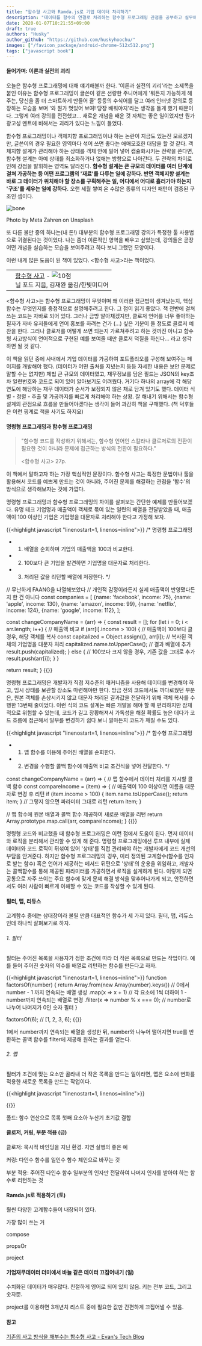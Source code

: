 ```yaml
---
title: "함수형 사고와 Ramda.js로 기업 데이터 처리하기"
description: "데이터를 함수의 연결로 처리하는 함수형 프로그래밍 관점을 공부하고 실무에 적용한 사례를 적었습니다."
date: 2020-01-07T10:21:55+09:00
draft: true
authors: "Husky"
author_github: "https://github.com/huskyhoochu/"
images: ["/favicon_package/android-chrome-512x512.png"]
tags: ["javascript book"]
---
```


#### 들어가며: 이론과 실전의 괴리

오늘은 함수형 프로그래밍에 대해 얘기해볼까 한다. '이론과 실전의 괴리'라는 소제목을 붙인 이유는 함수형 프로그래밍이 글쓴이 같은 선량한 주니어에게 '뭐든지 가능하게 해 주는, 당신을 좀 더 스마트하게 만들어 줄' 등등의 수식어를 달고 여러 인터넷 강의로 등장하는 모습을 보며 '와 뭔가 멋있어 보여! 당장 배워야지'라는 생각을 들게 했기 때문이다. 그렇게 여러 강의를 전전했고... 새로운 개념을 배운 것 자체는 좋은 일이었지만 뭔가 광고성 멘트에 비해서는 괴리가 있다는 느낌이 들었다.

함수형 프로그래밍이냐 객체지향 프로그래밍이냐 하는 논란이 지금도 있는진 모르겠지만, 글쓴이의 경우 필요한 영역마다 섞어 쓰면 좋다는 애매모호한 대답을 할 것 같다. 객체지향 설계가 관리해야 하는 상태를 객체 안에 밀어 넣어 캡슐화시키는 전략을 쓴다면, 함수형 설계는 아예 상태를 최소화하거나 없애는 방향으로 나아간다. 두 전략의 차이로 인해 강점을 발휘하는 영역도 달라진다. **함수형 설계는 큰 규모의 데이터를 여러 단계에 걸쳐 가공하는 등 어떤 프로그램의 '재료'를 다루는 일에 강하다. 반면 객체지향 설계는 바로 그 데이터가 위치해야 할 장소를 구획해주는 일, 어디에서 어디로 흘러가야 하는지 '구조'를 세우는 일에 강하다.** 오랜 세월 쌓여 온 수많은 종류의 디자인 패턴이 검증된 구조인 셈이다.

![bone](/functional-thinking/bone.jpg)

<p class="caption">Photo by Meta Zahren on Unsplash</p>

또 다른 불만 중의 하나는(내 돈!) 대부분의 함수형 프로그래밍 강의가 특정한 툴 사용법으로 귀결된다는 것이었다. 나는 좀더 이론적인 영역을 배우고 싶었는데, 강의들은 곧장 어떤 개념을 실습하는 모습을 보여주려고 하다 보니 그랬던 모양이다. 

이런 내게 많은 도움이 된 책이 있었다. <함수형 사고>라는 책이었다.

<div class="ttbReview"><table><tbody><tr><td><a href="https://www.aladin.co.kr/shop/wproduct.aspx?ItemId=85956851&amp;ttbkey=ttbdiavelo1719001&amp;COPYPaper=1" target="_blank"><img src="https://image.aladin.co.kr/product/8595/68/coversum/8968482969_1.jpg" alt="" border="0"/></a></td><td align="left"  style="vertical-align:top;"><a href="https://www.aladin.co.kr/shop/wproduct.aspx?ItemId=85956851&amp;ttbkey=ttbdiavelo1719001&amp;COPYPaper=1" target="_blank" class="aladdin_title">함수형 사고</a> - <img src="//image.aladin.co.kr/img/common/star_s10.gif" border="0" alt="10점" /><br/>닐 포드 지음, 김재완 옮김/한빛미디어</td></tr></tbody></table></div>

<함수형 사고>는 함수형 프로그래밍이 무엇이며 왜 이러한 접근법이 생겨났는지, 핵심 함수는 무엇인지를 중점적으로 설명해주려고 한다. 그 점이 읽기 좋았다. 책 전반에 걸쳐 쓰는 코드는 자바로 되어 있다. 그러나 금방 알아채겠지만, 클로저 언어를 너무 좋아하는 필자가 자바 유저들에게 언어 홍보를 하려는 건가 (...) 싶은 기분이 들 정도로 클로저 예찬을 한다. 그러나 클로저를 어떻게 쓰면 되는지 가르쳐주려고 하는 것까진 아니고 함수형 사고방식이 언어적으로 구현된 예를 보여줄 때만 클로저 덕질을 하신다... 라고 생각하면 될 것 같다.

이 책을 읽던 중에 사내에서 기업 데이터를 가공하여 포트폴리오를 구성해 보여주는 페이지를 개발해야 했다. (데이터가 어떤 출처를 지녔는지 등등 자세한 내용은 보안 문제로 말할 수는 없지만) 제법 큰 규모의 데이터였고, 재무정보를 담은 필드는 JSON의 key조차 일련번호와 코드로 되어 있어 알아보기도 어려웠다. 거기다 하나의 array에 각 해당 연도에 해당하는 재무 데이터가 순서가 보장되지 않은 채로 담겨 있기도 했다. 데이터 식별 - 정렬 - 추출 및 가공까지를 빠르게 처리해야 하는 상황. 잘 해내기 위해서는 함수형 설계의 관점으로 흐름을 만들어야겠다는 생각이 들어 과감히 책을 구매했다. (책 덕후들은 이런 핑계로 책을 사기도 하지요)

#### 명령형 프로그래밍과 함수형 프로그래밍

> "함수형 코드를 작성하기 위해서는, 함수형 언어인 스칼라나 클로저로의 전환이 필요한 것이 아니라 문제에 접근하는 방식의 전환이 필요하다."
>
> <함수형 사고> 27p.

이 책에서 말하고자 하는 가장 핵심적인 문장이다. 함수형 사고는 특정한 문법이나 툴을 활용해서 코드를 예쁘게 만드는 것이 아니라, 주어진 문제를 해결하는 관점을 '함수'의 방식으로 생각해보자는 것에 가깝다.

명령형 프로그래밍과 함수형 프로그래밍의 차이를 살펴보는 간단한 예제를 만들어보겠다. 유명 테크 기업명과 매출액이 객체로 묶여 있는 일련의 배열을 전달받았을 때, 매출액이 100 이상인 기업은 기업명을 대문자로 처리해야 한다고 가정해 보자.

{{<highlight javascript "linenostart=1, linenos=inline">}}
/* 명령형 프로그래밍
* 1. 배열을 순회하며 기업의 매출액을 100과 비교한다.
* 2. 100보다 큰 기업을 발견하면 기업명을 대문자로 처리한다.
* 3. 처리된 값을 리턴할 배열에 저장한다.
*/

// 무난하게 FAANG을 나열해보았다
// 개인적 감정이라든지 실제 매출액이 반영됐다든지 한 건 아니다
const companies = [
  {name: 'facebook', income: 75},
  {name: 'apple', income: 130},
  {name: 'amazon', income: 99},
  {name: 'netflix', income: 124},
  {name: 'google', income: 112},
];

const changeCompanyName = (arr) => {
  const result = [];
  for (let i = 0; i < arr.length; i++) {
    // 매출액 비교
    if (arr[i].income > 100) {
      // 매출액이 100보다 클 경우, 해당 객체를 복사
      const capitalized = Object.assign({}, arr[i]);
      // 복사된 객체의 기업명을 대문자 처리
      capitalized.name.toUpperCase();
      // 결과 배열에 추가
      result.push(capitalized);
    } else {
      // 100보다 크지 않을 경우, 기존 값을 그대로 추가
      result.push(arr[i]);
    }
  }

  return result;
}
{{</highlight>}}

명령형 프로그래밍은 개발자가 직접 저수준의 매커니즘을 사용해 데이터를 변경해야 하고, 임시 상태를 보관할 장소도 마련해야만 한다. 방금 전의 코드에서도 까다로웠던 부분은, 원본 객체를 손상시키지 않고 대문자 처리된 결과값을 전달하기 위해 객체 복사를 수행한 13번째 줄이었다. 이런 식의 코드 설계는 빠른 개발을 해야 할 때 편리하지만 잠재적으로 위험할 수 있는데, 코드가 길고 장황해져서 가독성을 해칠 확률도 높은 데다가 코드 흐름에 접근해서 일부를 변경하기 쉽다 보니 얼마든지 코드가 깨질 수도 있다. 

{{<highlight javascript "linenostart=1, linenos=inline">}}
/* 함수형 프로그래밍
* 1. 맵 함수를 이용해 주어진 배열을 순회한다.
* 2. 변경을 수행할 콜백 함수에 매출액 비교 조건식을 넣어 전달한다.
*/

const changeCompanyName = (arr) => {
  // 맵 함수에서 데이터 처리를 지시할 콜백 함수
  const compareIncome = (item) => {
    // 매출액이 100 이상이면 이름을 대문자로 변경 후 리턴
    if (item.income > 100) {
      item.name.toUpperCase();
      return item;
    }
    // 그렇지 않으면 파라미터 그대로 리턴
    return item;
  }

  // 맵 함수에 원본 배열과 콜백 함수 제공하여 새로운 배열을 리턴
  return Array.prototype.map.call(arr, compareIncome);
}
{{</highlight>}}

명령형 코드와 비교했을 때 함수형 프로그래밍은 이런 점에서 도움이 된다. 먼저 데이터와 로직을 분리해서 관리할 수 있게 해 준다. 명령형 프로그래밍에선 루프 내부에 실제 데이터와 코드 로직이 뒤섞여 있어 '상태'를 직접 관리해야 하는 개발자에게 코드 개선의 부담을 안겨준다. 하지만 함수형 프로그래밍의 경우, 미리 정의된 고계함수(함수를 인자로 받는 함수) 혹은 언어가 제공하는 메서드 뒤편으로 '상태'의 운용을 위임하고, 개발자는 콜백함수를 통해 제공된 파라미터를 가공하면서 로직을 설계하게 된다. 이렇게 되면 공통으로 자주 쓰이는 주요 함수에 맞게 문제 해결 방식을 맞추어나가게 되고, 안전하면서도 여러 사람이 빠르게 이해할 수 있는 코드를 작성할 수 있게 된다.


#### 필터, 맵, 리듀스

고계함수 중에는 삼대장이라 불릴 만큼 대표적인 함수가 세 가지 있다. 필터, 맵, 리듀스인데 하나씩 살펴보기로 하자.

###### 1. 필터

필터는 주어진 목록을 사용자가 정한 조건에 따라 더 작은 목록으로 만드는 작업이다. 예를 들어 주어진 숫자의 약수를 배열로 리턴하는 함수를 만든다고 하자.

{{<highlight javascript "linenostart=1, linenos=inline">}}
function factorsOf(number) {
  return Array.from(new Array(number).keys()) // 0에서 number - 1 까지 연속되는 배열 생성
    .map(x => x + 1) // 각 요소에 1씩 더하여 1 - number까지 연속되는 배열로 변경
    .filter(x => number % x === 0); // number로 나누어 나머지가 0인 숫자 필터
}

factorsOf(6); // [1, 2, 3, 6];
{{</highlight>}}

1에서 number까지 연속되는 배열을 생성한 뒤, number와 나누어 떨어지면 true를 반환하는 콜백 함수를 filter에 제공해 원하는 결과를 얻는다.

###### 2. 맵

필터가 조건에 맞는 요소만 골라내 더 작은 목록을 만드는 일이라면, 맵은 요소에 변화를 적용한 새로운 목록을 만드는 작업이다.

{{<highlight javascript "linenostart=1, linenos=inline">}}

{{</highlight>}}


폴드: 함수 연산으로 목록 첫째 요소아 누산기 초기값 결합


#### 클로저, 커링, 부분 적용 (금)

클로저: 묵시적 바인딩을 지닌 환경. 지연 실행의 좋은 예

커링: 다인수 함수를 일인수 함수 체인으로 바꾸는 것

부분 적용: 주어진 다인수 함수 일부분의 인자만 전달하여 나머지 인자를 받아야 하는 함수로 리턴하는 것

#### Ramda.js로 적용하기 (토)

훨씬 다양한 고계함수들이 내장되어 있다.

가장 많이 쓰는 거

compose

propsOr

project


#### 기업재무데이터 더미에서 바늘 같은 데이터 끄집어내기 (일)

수치화된 데이터가 매우많다. 친절하게 영어로 되어 있지 않음. 키는 전부 코드, 그리고 숫자뿐.

project를 이용하면 3개년치 리스트 중에 필요한 값만 간편하게 끄집어낼 수 있음.


#### 참고

<a href="https://evan-moon.github.io/2019/12/15/about-functional-thinking/" target="_blank" rel="noopener noreferrer">기존의 사고 방식을 깨부수는 함수형 사고 - Evan's Tech Blog</a>